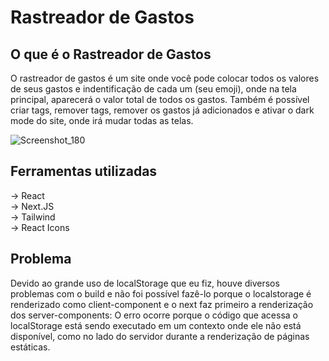 # Rastreador de Gastos

## O que é o Rastreador de Gastos
O rastreador de gastos é um site onde você pode colocar todos os valores de seus gastos e indentificação de cada um (seu emoji), onde na tela principal, aparecerá o valor total de todos os gastos. Também é possível criar tags, remover tags, remover os gastos já adicionados e ativar o dark mode do site, onde irá mudar todas as telas. 

![Screenshot_180](https://github.com/Ryanzhin22/rastreadorDeGastos-NextJS/assets/103447125/9640f091-09a3-468a-ba19-cfb043366a86)

## Ferramentas utilizadas
-> React <br>
-> Next.JS <br>
-> Tailwind <br>
-> React Icons

## Problema
Devido ao grande uso de localStorage que eu fiz, houve diversos problemas com o build e não foi possível fazê-lo porque o localstorage é renderizado como client-component e o next faz primeiro a renderização dos server-components: O erro ocorre porque o código que acessa o localStorage está sendo executado em um contexto onde ele não está disponível, como no lado do servidor durante a renderização de páginas estáticas.
